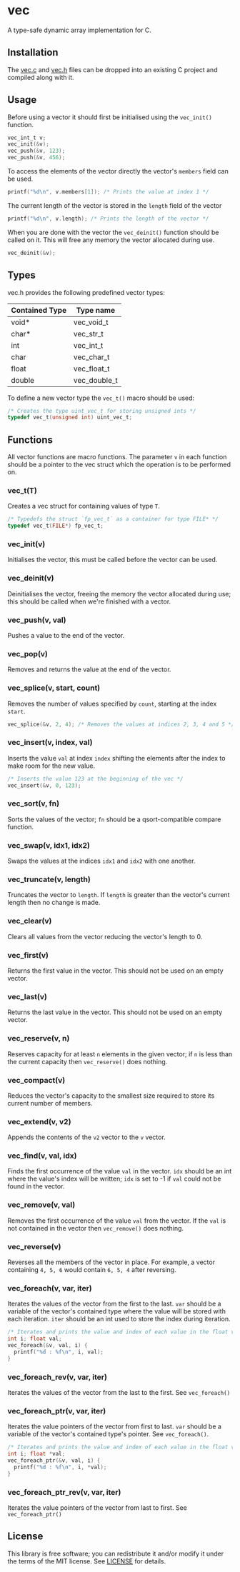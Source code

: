 # vec
A type-safe dynamic array implementation for C. 


## Installation 
The [vec.c](src/vec.c?raw=1) and [vec.h](src/vec.h?raw=1) files can be dropped
into an existing C project and compiled along with it.


## Usage
Before using a vector it should first be initialised using the `vec_init()`
function.
```c
vec_int_t v;
vec_init(&v);
vec_push(&v, 123);
vec_push(&v, 456);
```

To access the elements of the vector directly the vector's `members` field can
be used.
```c
printf("%d\n", v.members[1]); /* Prints the value at index 1 */
```

The current length of the vector is stored in the `length` field of the vector
```c
printf("%d\n", v.length); /* Prints the length of the vector */
```

When you are done with the vector the `vec_deinit()` function should be called
on it. This will free any memory the vector allocated during use.
```c
vec_deinit(&v);
```


## Types
vec.h provides the following predefined vector types:

Contained Type  | Type name
----------------|----------------------------------
void*           | vec_void_t
char*           | vec_str_t
int             | vec_int_t
char            | vec_char_t
float           | vec_float_t
double          | vec_double_t

To define a new vector type the `vec_t()` macro should be used:
```c
/* Creates the type uint_vec_t for storing unsigned ints */
typedef vec_t(unsigned int) uint_vec_t;
```


## Functions
All vector functions are macro functions. The parameter `v` in each function
should be a pointer to the vec struct which the operation is to be performed
on.

### vec\_t(T)
Creates a vec struct for containing values of type `T`.
```c
/* Typedefs the struct `fp_vec_t` as a container for type FILE* */
typedef vec_t(FILE*) fp_vec_t;
```

### vec\_init(v)
Initialises the vector, this must be called before the vector can be used. 

### vec\_deinit(v)
Deinitialises the vector, freeing the memory the vector allocated during use;
this should be called when we're finished with a vector.

### vec\_push(v, val)
Pushes a value to the end of the vector.

### vec\_pop(v)
Removes and returns the value at the end of the vector.

### vec\_splice(v, start, count)
Removes the number of values specified by `count`, starting at the index
`start`.
```c
vec_splice(&v, 2, 4); /* Removes the values at indices 2, 3, 4 and 5 */
```

### vec\_insert(v, index, val)
Inserts the value `val` at index `index` shifting the elements after the index
to make room for the new value.
```c
/* Inserts the value 123 at the beginning of the vec */
vec_insert(&v, 0, 123);
```

### vec\_sort(v, fn)
Sorts the values of the vector; `fn` should be a qsort-compatible compare
function.

### vec\_swap(v, idx1, idx2)
Swaps the values at the indices `idx1` and `idx2` with one another.

### vec\_truncate(v, length)
Truncates the vector to `length`. If `length` is greater than the vector's
current length then no change is made.

### vec\_clear(v)
Clears all values from the vector reducing the vector's length to 0.

### vec\_first(v)
Returns the first value in the vector. This should not be used on an empty
vector.

### vec\_last(v)
Returns the last value in the vector. This should not be used on an empty
vector.

### vec\_reserve(v, n)
Reserves capacity for at least `n` elements in the given vector;  if `n` is
less than the current capacity then `vec_reserve()` does nothing.

### vec\_compact(v)
Reduces the vector's capacity to the smallest size required to store its
current number of members.

### vec\_extend(v, v2)
Appends the contents of the `v2` vector to the `v` vector.

### vec\_find(v, val, idx)
Finds the first occurrence of the value `val` in the vector. `idx` should be an
int where the value's index will be written; `idx` is set to -1 if `val` could
not be found in the vector.

### vec\_remove(v, val)
Removes the first occurrence of the value `val` from the vector. If the `val`
is not contained in the vector then `vec_remove()` does nothing.

### vec\_reverse(v)
Reverses all the members of the vector in place. For example, a vector
containing `4, 5, 6` would contain `6, 5, 4` after reversing.

### vec\_foreach(v, var, iter)
Iterates the values of the vector from the first to the last. `var` should be a
variable of the vector's contained type where the value will be stored with
each iteration. `iter` should be an int used to store the index during
iteration.
```c
/* Iterates and prints the value and index of each value in the float vec */
int i; float val;
vec_foreach(&v, val, i) {
  printf("%d : %f\n", i, val);
}
```

### vec\_foreach\_rev(v, var, iter)
Iterates the values of the vector from the last to the first. See
`vec_foreach()`

### vec\_foreach\_ptr(v, var, iter)
Iterates the value pointers of the vector from first to last. `var` should be a
variable of the vector's contained type's pointer. See `vec_foreach()`.
```c
/* Iterates and prints the value and index of each value in the float vector */
int i; float *val;
vec_foreach_ptr(&v, val, i) {
  printf("%d : %f\n", i, *val);
}
```

### vec\_foreach\_ptr\_rev(v, var, iter)
Iterates the value pointers of the vector from last to first. See
`vec_foreach_ptr()`


## License
This library is free software; you can redistribute it and/or modify it under
the terms of the MIT license. See [LICENSE](LICENSE) for details.
